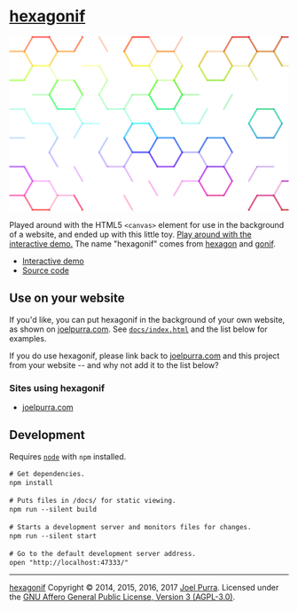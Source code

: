 # [hexagonif](https://joelpurra.com/projects/hexagonif/)

[![Screenshot of hexagonif after playing around a while](docs/hexagonif-screenshot.png)](https://joelpurra.com/projects/hexagonif/)

Played around with the HTML5 `<canvas>` element for use in the background of a website, and ended up with this little toy. [Play around with the interactive demo.](https://joelpurra.com/projects/hexagonif/) The name "hexagonif" comes from [hexagon](https://en.wiktionary.org/wiki/hexagon) and [gonif](https://en.wiktionary.org/wiki/gonif).

- [Interactive demo](https://joelpurra.com/projects/hexagonif/)
- [Source code](https://github.com/joelpurra/hexagonif)



## Use on your website

If you'd like, you can put hexagonif in the background of your own website, as shown on [joelpurra.com](https://joelpurra.com/). See [`docs/index.html`](docs/index.html) and the list below for examples.

If you do use hexagonif, please link back to [joelpurra.com](https://joelpurra.com/) and this project from your website -- and why not add it to the list below?



### Sites using hexagonif

- [joelpurra.com](https://joelpurra.com/)



## Development

Requires [`node`](https://nodejs.org) with `npm` installed.

```shell
# Get dependencies.
npm install

# Puts files in /docs/ for static viewing.
npm run --silent build

# Starts a development server and monitors files for changes.
npm run --silent start

# Go to the default development server address.
open "http://localhost:47333/"
```



---



[hexagonif](https://github.com/joelpurra/hexagonif) Copyright &copy; 2014, 2015, 2016, 2017 [Joel Purra](https://joelpurra.com/). Licensed under the [GNU Affero General Public License, Version 3 (AGPL-3.0)](https://www.gnu.org/licenses/agpl-3.0.html).

